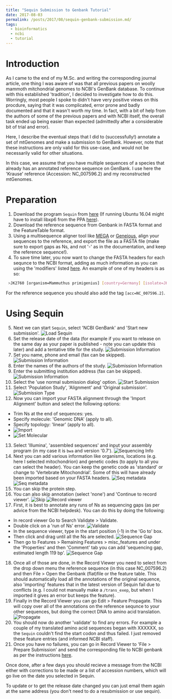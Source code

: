 ```yaml
---
title: "Sequin Submission to Genbank Tutorial"
date: 2017-08-03
permalink: /posts/2017/08/sequin-genbank-submission.md/
tags:
  - bioinformatics
  - ncbi
  - tutorial
---
```

# Introduction
As I came to the end of my M.Sc. and writing the corresponding journal article,
one thing I was aware of was that all previous papers on woolly mammoth
mitchondrial genomes to NCBI's GenBank database. To continue with this
established 'tradition', I decided to investigate how to do this. Worringly, most people I spoke to didn't have very positive views on this
procdure, saying that it was complicated, error prone and badly documented and
that it wasn't worth my time. In fact, with a bit of help from the authors of
some of the previous papers and with NCBI itself, the overall task ended up
being easier than expected (admittedly after a considerable bit of trial and
error).

Here, I describe the eventual steps that I did to (successfully!) annotate a
set of mtGenomes and make a submission to GenBank. However, note that these
instructions are only valid for this use-case, and would not be necessarily
valid for other situations.

In this case, we assume that you have multiple
sequences of a species that already has an annotated reference sequence on
GenBank. I use here the 'Krause' reference (Accession: NC_007596.2) and my
reconstructed mtGenomes.
# Preparation
1. Download the program `Sequin` from [here](https://www.ncbi.nlm.nih.gov/Sequin/) (If running Ubuntu 16.04 might have to install libxp6 from the PPA [here](https://bugs.launchpad.net/ubuntu/+source/libxp/+bug/1517884/comments/11)).
2. Download the reference sequence from Genbank in FASTA format and the FeatureTable format.
3. Using a multisequence aligner tool like [MEGA](http://www.megasoftware.net/) or [Geneious](http://www.geneious.com/), align your sequences to the reference, and export the file as a FASTA file (make sure to export gaps as Ns, and not '-' as in the documentation, and keep the reference sequence!).
4. To save time later, you now want to change the FASTA headers for each sequnce to the NCBI format, adding as much information as you can using the 'modifiers' listed [here](https://www.ncbi.nlm.nih.gov/Sequin/modifiers.html). An example of one of my headers is as so:

```bash
 >JK2760 [organism=Mammuthus primigenius] [country=Germany] [isolate=JK2760] Mammuthus primigenius isolate JK2760 mitochondrion, partial genome
```
For the reference sequence you should also add the tag `[acc=NC_007596.2]`.
# Using Sequin
5. Next we can start `Sequin`, select 'NCBI GenBank' and 'Start new submission'. ![Load Sequin](images/1-load_sequin.png)
6. Set the release date of the data (for example if you want to release on the same day as your paper is published - note you can update this later) and add a tentative title for the study. ![Submission Information](/images/2-submission_info_1.png)
7. Set you name, phone and email (fax can be skipped). ![Submission Information](/images/3-submission_info_2.png)
8. Enter the names of the authors of the study. ![Submission Information](/images/4-submission_info_3.png)
9. Enter the submitting institution address (fax can be skipped). ![Submission Information](/images/5-submission_info_4.png)
10. Select the 'use normal submission dialog' option. ![Start Submission](/images/6-start_submission_dialog.png)
11. Select 'Population Study', 'Alignment' and 'Original submission'. ![Submission Type](/images/7-submission_type.png)
12. Now you can import your FASTA alignment through the 'Import Alignment' button and select the following options:
  * Trim Ns at the end of sequences: yes.
  * Specify molecule: 'Genomic DNA' (apply to all).
  * Specify topology: 'linear' (apply to all).
  * ![Import](/images/8-import_alignment.png)
  * ![Set Molecular](/images/9-set_molecule_information.png)
13. Select 'Illumina', 'assembled sequences' and input your assembly program (in my case it is `bwa` and version '0.7'). ![Sequencing Info](/images/10-set_sequencing_information.png)
14. Next you can add various information like organisms, locations (e.g. here I selected mitochondrion) and genetic codes (to apply to all you can select the header). You can keep the genetic code as 'standard' or change to 'Vertebrate Mitochondrial'. Some of this will have already been imported based on your FASTA headers. ![Seq metadata](/images/11-add_sequence_metadata_1.png) ![Seq metadata](/images/12-add_sequence_metadata_2.png)
15. You can skip the protein step.
16. You can also skip annotation (select 'none') and 'Continue to record viewer'. ![Skip](/images/13-skip_protein_annotation.png) ![Record viewer](/images/14-record_viewer.png)
17. First, it is best to annotate any runs of Ns as sequencing gaps (as per advice from the NCBI helpdesk). You can do this by doing the following:
  * In record viewer Go to Search Validate > Validate.
  * Double click on a 'run of Ns' error. ![Validate](/images/15-validation_window.png)
  * In the sequence viewer, type in the start position (-1) in the 'Go to' box.
  * Then click and drag until all the Ns are selected. ![Sequence Gap](/images/16-add_sequence_gap_1.png)
  * Then go to Features > Remaining Features > misc_features and under the 'Properties' and then 'Comment' tab you can add 'sequencing gap, estimated length 119 bp'. ![Sequence Gap](/images/17-add_sequence_gap_2.png)
18. Once all of those are done, in the Record Viewer you need to select from the drop down menu the reference sequence (in this case NC_007596.2) and then File > Open the Genbank (flat)file or the feature table. This should automatically load all the annotations of the original sequence, also 'importing' features that in the latest version of Sequin fail due to conflicts (e.g. I could not manually make a `/trans_exep`, but when I imported it gives an error but keeps the feature).
18. Finally in the Record Viewer you can go Edit > Feature Propagate. This will copy over all of the annotations on the reference sequnce to your other sequences, but doing the correct DNA to amino acid translation. ![Propagate](/images/18-propagate_features.png)
19. You should now do another 'validate' to find any errors. For example a couple of my translated amino acid sequences began with XXXXXX, so the `Sequin` couldn't find the start codon and thus failed. I just removed these feature entries (and informed NCBI staff).
20. Once you have no failures, you can go in Record Viewer to 'File > Prepare Submission' and send the corresponding file to NCBI genbank as per the instructions [here](https://www.ncbi.nlm.nih.gov/books/NBK53709/#gbankquickstart.Submission_using_Sequin).

Once done, after a few days you should recieve a message from the NCBI either with
corrections to be made or a list of accession numbers, which will go live on
the date you selected in Sequin.

To update or to get the release date changed you can just email them again at
the same address (you don't need to do a resubmission or use sequin).
